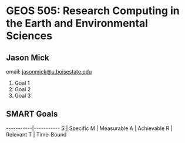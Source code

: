 # GEOS 505: Research Computing in the Earth and Environmental Sciences

## Jason Mick

email: [jasonmick@u.boisestate.edu](mailto:jasonmick@u.boisestate.edu)

1. Goal 1
2. Goal 2
3. Goal 3

## SMART Goals

-----------|-----------
 S | Specific 
 M | Measurable 
 A | Achievable 
 R | Relevant 
 T | Time-Bound 
